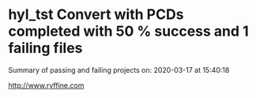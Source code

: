 # hyl_tst Convert with PCDs completed with 50 % success and 1 failing files

Summary of passing and failing projects on: 2020-03-17 at 15:40:18

http://www.ryffine.com
